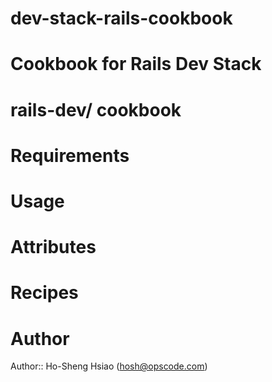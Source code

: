dev-stack-rails-cookbook
========================

Cookbook for Rails Dev Stack
=======
# rails-dev/ cookbook

# Requirements

# Usage

# Attributes

# Recipes

# Author

Author:: Ho-Sheng Hsiao (<hosh@opscode.com>)
